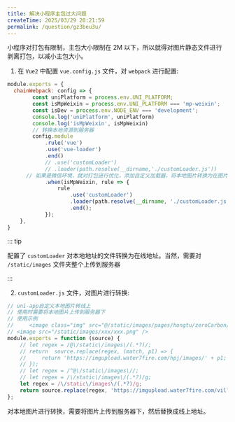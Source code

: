 ```yaml
---
title: 解决小程序主包过大问题
createTime: 2025/03/29 20:21:59
permalink: /question/gz3beu3u/
---
```


小程序对打包有限制，主包大小限制在 2M 以下，所以就得对图片静态文件进行剥离打包，以减小主包大小。

1. 在 `Vue2` 中配置 `vue.config.js` 文件，对 `webpack` 进行配置:

```js
module.exports = {
  chainWebpack: config => {
		const uniPlatform = process.env.UNI_PLATFORM;
		const isMpWeixin = process.env.UNI_PLATFORM === 'mp-weixin';
		const isDev = process.env.NODE_ENV === 'development';
		console.log('uniPlatform', uniPlatform)
		console.log('isMpWeixin', isMpWeixin)
		// 转换本地资源到服务器
		config.module
			.rule('vue')
			.use('vue-loader')
			.end()
			// .use('customLoader')
			// .loader(path.resolve(__dirname,'./customLoader.js'))
      // 如果是微信环境，就对打包进行优化，添加自定义加载器，将本地图片转换为在图片地址
			.when(isMpWeixin, rule => {
				rule
					.use('customLoader')
					.loader(path.resolve(__dirname, './customLoader.js'))
					.end();
			});
	},
}
```

::: tip

配置了 `customLoader` 对本地地址的文件转换为在线地址。当然，需要对 `/static/images` 文件夹整个上传到服务器

:::

2. `customLoader.js` 文件，对图片进行转换:

```js
// uni-app自定义本地图片转线上
// 使用时需要将本地图片上传到服务器下
// 使用示例
//     <image class="img" src="@/static/images/pages/hongtu/zeroCarbon/head.png"></image>
// <image src="/static/images/xxx/xxx.png" />
module.exports = function (source) {
    // let regex = /@\/static\/images\/(.*?)/;
    // return  source.replace(regex, (match, p1) => {
    //     return 'https://imgupload.water7fire.com/hpj/images/' + p1;
    // });
    // let regex = /^@\/static\/images\//;
    // let regex = /\/static\/images\/(.*?)/g;
    let regex = /\/static\/images\/(.*?)/g;
    return source.replace(regex, 'https://imgupload.water7fire.com/villagesage/images/');
};
```

对本地图片进行转换，需要将图片上传到服务器下，然后替换成线上地址。